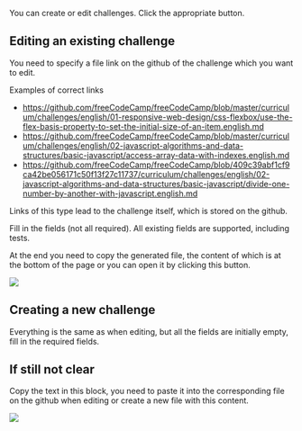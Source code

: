 You can create or edit challenges. Click the appropriate button. 

## Editing an existing challenge
You need to specify a file link on the github of the challenge which you want to edit. 

Examples of correct links

- https://github.com/freeCodeCamp/freeCodeCamp/blob/master/curriculum/challenges/english/01-responsive-web-design/css-flexbox/use-the-flex-basis-property-to-set-the-initial-size-of-an-item.english.md
- https://github.com/freeCodeCamp/freeCodeCamp/blob/master/curriculum/challenges/english/02-javascript-algorithms-and-data-structures/basic-javascript/access-array-data-with-indexes.english.md
- https://github.com/freeCodeCamp/freeCodeCamp/blob/409c39abf1cf9ca42be056171c50f13f27c11737/curriculum/challenges/english/02-javascript-algorithms-and-data-structures/basic-javascript/divide-one-number-by-another-with-javascript.english.md

Links of this type lead to the challenge itself, which is stored on the github.

Fill in the fields (not all required). All existing fields are supported, including tests.

At the end you need to copy the generated file, the content of which is at the bottom of the page or you can open it by clicking this button.

![](https://i.imgur.com/xdO4Dam.png)

## Creating a new challenge

Everything is the same as when editing, but all the fields are initially empty, fill in the required fields.

## If still not clear

Copy the text in this block, you need to paste it into the corresponding file on the github when editing or create a new file with this content.

![](https://i.imgur.com/bd86Qng.png)
